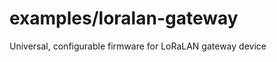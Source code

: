 examples/loralan-gateway
========================
Universal, configurable firmware for LoRaLAN gateway device
